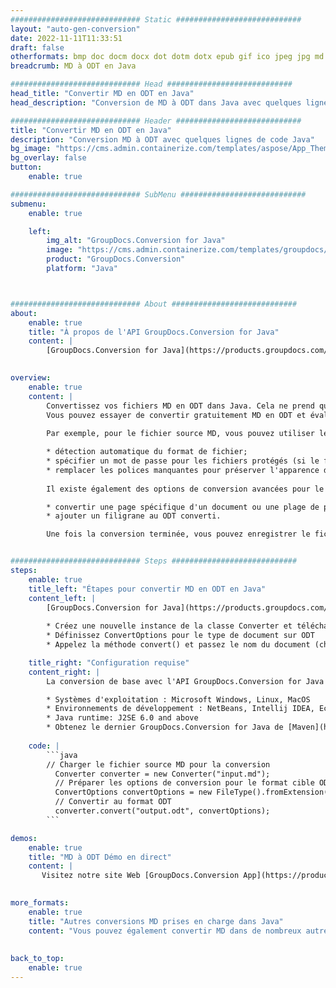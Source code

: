 ```yaml
---
############################# Static ############################
layout: "auto-gen-conversion"
date: 2022-11-11T11:33:51
draft: false
otherformats: bmp doc docm docx dot dotm dotx epub gif ico jpeg jpg md odt ott pdf png psd rtf tex tif tiff txt xps
breadcrumb: MD à ODT en Java

############################# Head ############################
head_title: "Convertir MD en ODT en Java"
head_description: "Conversion de MD à ODT dans Java avec quelques lignes de code. Convertissez plus de 160 formats de fichiers à l'aide de l'API de conversion de documents GroupDocs pour Java"

############################# Header ############################
title: "Convertir MD en ODT en Java"
description: "Conversion MD à ODT avec quelques lignes de code Java"
bg_image: "https://cms.admin.containerize.com/templates/aspose/App_Themes/V3/images/bg/header1.png"
bg_overlay: false
button:
    enable: true

############################# SubMenu ############################
submenu:
    enable: true

    left:
        img_alt: "GroupDocs.Conversion for Java"
        image: "https://cms.admin.containerize.com/templates/groupdocs/images/product-logos/90x90-noborder/groupdocs-conversion-java.png"
        product: "GroupDocs.Conversion"
        platform: "Java"



############################# About ############################
about:
    enable: true
    title: "À propos de l'API GroupDocs.Conversion for Java"
    content: |
        [GroupDocs.Conversion for Java](https://products.groupdocs.com/conversion/java/) est une API de conversion de format de fichier avancée pour la conversion entre les formats d'image et de document populaires tels que Microsoft Office, OpenDocument, PDF, HTML, e-mail, CAO. et bien plus encore avec seulement quelques lignes de code. L'API native détecte automatiquement les formats des documents originaux et propose de nombreuses options de personnalisation des documents convertis. Outre la fonction d'extraction d'informations d'un document, il prend également en charge la mise en cache des résultats de conversion sur le disque local par défaut. Cependant, tout type de stockage de cache peut être pris en charge en implémentant les interfaces appropriées - Amazon S3, Dropbox, Google Drive, Windows Azure, Reddis ou tout autre.
    

overview:
    enable: true
    content: |
        Convertissez vos fichiers MD en ODT dans Java. Cela ne prend que quelques lignes de code Java sur n'importe quelle plate-forme de votre choix, telle que Windows, Linux, macOS.
        Vous pouvez essayer de convertir gratuitement MD en ODT et évaluer la qualité des résultats de conversion. En plus des scripts de conversion de fichiers simples, vous pouvez essayer des options plus sophistiquées pour charger le fichier source MD et stocker la sortie ODT. 
        
        Par exemple, pour le fichier source MD, vous pouvez utiliser les options de chargement suivantes :

        * détection automatique du format de fichier;
        * spécifier un mot de passe pour les fichiers protégés (si le format de fichier le prend en charge);
        * remplacer les polices manquantes pour préserver l'apparence du document.
        
        Il existe également des options de conversion avancées pour le fichier ODT :

        * convertir une page spécifique d'un document ou une plage de pages;
        * ajouter un filigrane au ODT converti.

        Une fois la conversion terminée, vous pouvez enregistrer le fichier ODT dans votre chemin de fichier local ou dans un stockage tiers tel que FTP, Amazon S3, Google Drive, Dropbox, etc. Veuillez noter - pour convertir MD à ODT, vous n'avez pas besoin d'installer de logiciel supplémentaire, tel que MS Office, Open Office, Adobe Acrobat Reader, etc.


############################# Steps ############################
steps:
    enable: true
    title_left: "Étapes pour convertir MD en ODT en Java"
    content_left: |
        [GroupDocs.Conversion for Java](https://products.groupdocs.com/conversion/java/) permet aux développeurs de convertir facilement le fichier MD en ODT avec quelques lignes de code.
        
        * Créez une nouvelle instance de la classe Converter et téléchargez le fichier MD avec le chemin complet
        * Définissez ConvertOptions pour le type de document sur ODT
        * Appelez la méthode convert() et passez le nom du document (chemin complet) et le format (ODT) en tant que paramètre

    title_right: "Configuration requise"
    content_right: |
        La conversion de base avec l'API GroupDocs.Conversion for Java peut être effectuée avec seulement quelques lignes de code. Nos API sont prises en charge sur toutes les principales plates-formes et systèmes d'exploitation. Avant d'exécuter le code ci-dessous, assurez-vous que les prérequis suivants sont installés sur votre système.

        * Systèmes d'exploitation : Microsoft Windows, Linux, MacOS
        * Environnements de développement : NetBeans, Intellij IDEA, Eclipse, etc.
        * Java runtime: J2SE 6.0 and above
        * Obtenez le dernier GroupDocs.Conversion for Java de [Maven](https://repository.groupdocs.com/webapp/#/artifacts/browse/tree/General/repo/com/groupdocs/groupdocs-conversion)
         
    code: |
        ```java    
        // Charger le fichier source MD pour la conversion
          Converter converter = new Converter("input.md");
          // Préparer les options de conversion pour le format cible ODT
          ConvertOptions convertOptions = new FileType().fromExtension("odt").getConvertOptions();
          // Convertir au format ODT
          converter.convert("output.odt", convertOptions);
        ```

demos:
    enable: true
    title: "MD à ODT Démo en direct"
    content: |
       Visitez notre site Web [GroupDocs.Conversion App](https://products.groupdocs.app/conversion/family) et essayez la conversion MD à ODT maintenant. La démo gratuite présente les avantages suivants
          

more_formats:
    enable: true
    title: "Autres conversions MD prises en charge dans Java"
    content: "Vous pouvez également convertir MD dans de nombreux autres formats de fichiers. Veuillez consulter la liste ci-dessous."
       
       
back_to_top:
    enable: true
---
```

